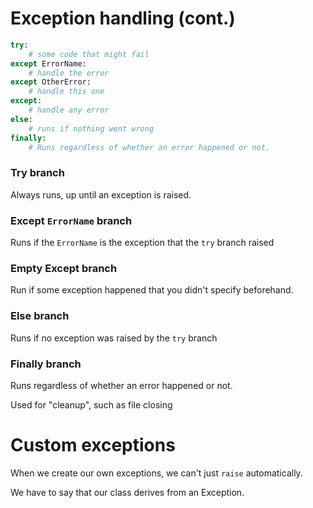 # Exception handling (cont.)

```python
try:
    # some code that might fail
except ErrorName:
    # handle the error
except OtherError:
    # handle this one
except:
    # handle any error
else:
    # runs if nothing went wrong
finally:
    # Runs regardless of whether an error happened or not.
```

### Try branch

Always runs, up until an exception is raised.

### Except `ErrorName` branch

Runs if the `ErrorName` is the exception that
the `try` branch raised

### Empty Except branch

Run if some exception happened that you didn't
specify beforehand.

### Else branch

Runs if no exception was raised by the `try` branch

### Finally branch

Runs regardless of whether an error happened or not.

Used for "cleanup", such as file closing

# Custom exceptions

When we create our own exceptions,
we can't just `raise` automatically.

We have to say that our class
derives from an Exception.
